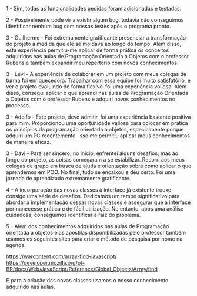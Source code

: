 1 - Sim, todas as funcionalidades pedidas foram adicionadas e testadas.

2 - Possivelmente pode vir a existir algum bug, todavia não conseguimos identificar nenhum bug com nossos testes após o programa pronto.

3 - Guilherme - Foi extremamente gratificante presenciar a transformação do projeto à medida que ele se moldava ao longo do tempo. Além disso, esta experiência permitiu-me aplicar de forma prática os conceitos adquiridos nas aulas de Programação Orientada a Objetos com o professor Rubens e também expandir meu repertório com novos conhecimentos.

3 - Levi - A experiência de colaborar em um projeto com meus colegas de turma foi enriquecedora. Trabalhar com essa equipe foi muito satisfatório, e ver o projeto evoluindo de forma flexível foi uma experiência valiosa. Além disso, consegui aplicar o que aprendi nas aulas de Programação Orientada a Objetos com o professor Rubens e adquiri novos conhecimentos no processo.

3 - Adolfo - Este projeto, devo admitir, foi uma experiência bastante positiva para mim. Proporcionou uma oportunidade valiosa para colocar em prática os princípios da programação orientada a objetos, especialmente porque adquiri um PC recentemente. Isso me permitiu aplicar meus conhecimentos de maneira eficaz.

3 - Davi - Para ser sincero, no início, enfrentei alguns desafios, mas ao longo do projeto, as coisas começaram a se estabilizar. Recorri aos meus colegas de grupo em busca de ajuda e orientação sobre como aplicar o que aprendemos em POO. No final, tudo se encaixou e deu certo. Foi uma jornada de aprendizado extremamente gratificante.

4 - A incorporação das novas classes à interface já existente trouxe consigo uma série de desafios. Dedicamos um tempo significativo para abordar a implementação dessas novas classes e assegurar que a interface permanecesse prática e de fácil utilização. No entanto, após uma análise cuidadosa, conseguimos identificar a raiz do problema.

5 - Além dos conhecimentos adquiridos nas aulas de Programação orientada a objetos e as apostilas disponibilizadas pelo professor também usamos os seguintes sites para criar o método de pesquisa por nome na agenda:

https://warcontent.com/array-find-javascript/
https://developer.mozilla.org/pt-BR/docs/Web/JavaScript/Reference/Global_Objects/Array/find

E para a criação das novas classes usamos o nosso conhecimento adquirido nas aulas.
